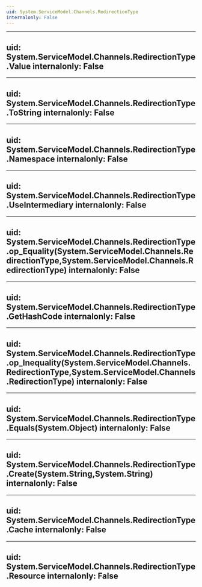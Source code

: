 ```yaml
---
uid: System.ServiceModel.Channels.RedirectionType
internalonly: False
---
```


---
uid: System.ServiceModel.Channels.RedirectionType.Value
internalonly: False
---

---
uid: System.ServiceModel.Channels.RedirectionType.ToString
internalonly: False
---

---
uid: System.ServiceModel.Channels.RedirectionType.Namespace
internalonly: False
---

---
uid: System.ServiceModel.Channels.RedirectionType.UseIntermediary
internalonly: False
---

---
uid: System.ServiceModel.Channels.RedirectionType.op_Equality(System.ServiceModel.Channels.RedirectionType,System.ServiceModel.Channels.RedirectionType)
internalonly: False
---

---
uid: System.ServiceModel.Channels.RedirectionType.GetHashCode
internalonly: False
---

---
uid: System.ServiceModel.Channels.RedirectionType.op_Inequality(System.ServiceModel.Channels.RedirectionType,System.ServiceModel.Channels.RedirectionType)
internalonly: False
---

---
uid: System.ServiceModel.Channels.RedirectionType.Equals(System.Object)
internalonly: False
---

---
uid: System.ServiceModel.Channels.RedirectionType.Create(System.String,System.String)
internalonly: False
---

---
uid: System.ServiceModel.Channels.RedirectionType.Cache
internalonly: False
---

---
uid: System.ServiceModel.Channels.RedirectionType.Resource
internalonly: False
---
